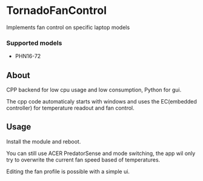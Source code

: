 # TornadoFanControl
Implements fan control on specific laptop models

### Supported models
- PHN16-72

## About
CPP backend for low cpu usage and low consumption, Python for gui.

The cpp code automaticaly starts with windows and uses the EC(embedded controller) for temperature readout and fan control.

## Usage
Install the module and reboot.

You can still use ACER PredatorSense and mode switching, the app wil only try to overwrite the current fan speed based of temperatures.

Editing the fan profile is possible with a simple ui.
